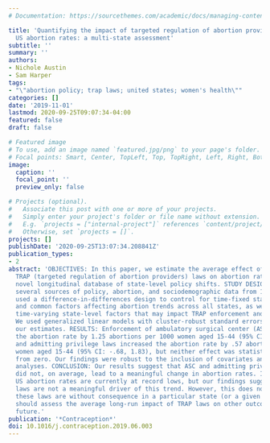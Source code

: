 ```yaml
---
# Documentation: https://sourcethemes.com/academic/docs/managing-content/

title: 'Quantifying the impact of targeted regulation of abortion provider laws on
  US abortion rates: a multi-state assessment'
subtitle: ''
summary: ''
authors:
- Nichole Austin
- Sam Harper
tags:
- "\"abortion policy; trap laws; united states; women's health\""
categories: []
date: '2019-11-01'
lastmod: 2020-09-25T09:07:34-04:00
featured: false
draft: false

# Featured image
# To use, add an image named `featured.jpg/png` to your page's folder.
# Focal points: Smart, Center, TopLeft, Top, TopRight, Left, Right, BottomLeft, Bottom, BottomRight.
image:
  caption: ''
  focal_point: ''
  preview_only: false

# Projects (optional).
#   Associate this post with one or more of your projects.
#   Simply enter your project's folder or file name without extension.
#   E.g. `projects = ["internal-project"]` references `content/project/deep-learning/index.md`.
#   Otherwise, set `projects = []`.
projects: []
publishDate: '2020-09-25T13:07:34.208841Z'
publication_types:
- 2
abstract: 'OBJECTIVES: In this paper, we estimate the average effect of two common
  TRAP (targeted regulation of abortion providers) laws on abortion rates using a
  novel longitudinal database of state-level policy shifts. STUDY DESIGN: We merged
  several sources of policy, abortion, and sociodemographic data from 1991-2014. We
  used a difference-in-differences design to control for time-fixed state-level characteristics
  and common factors affecting abortion trends across all states, as well as measured
  time-varying state-level factors that may impact TRAP enforcement and abortion rates.
  We used generalized linear models with cluster-robust standard errors to obtain
  our estimates. RESULTS: Enforcement of ambulatory surgical center (ASC) laws reduced
  the abortion rate by 1.25 abortions per 1000 women aged 15-44 (95% CI: -3.39, .89),
  and admitting privilege laws increased the abortion rate by .57 abortions per 1000
  women aged 15-44 (95% CI: -.68, 1.83), but neither effect was statistically distinguishable
  from zero. Our findings were robust to the inclusion of covariates and various sensitivity
  analyses. CONCLUSION: Our results suggest that ASC and admitting privilege laws
  did not, on average, lead to a meaningful change in abortion rates. IMPLICATIONS:
  US abortion rates are currently at record lows, but our findings suggest that TRAP
  laws are not a meaningful driver of this trend. However, this does not mean that
  these laws are without consequence in a particular state (or a given year). Researchers
  should assess the average long-run impact of TRAP laws on other outcomes in the
  future.'
publication: '*Contraception*'
doi: 10.1016/j.contraception.2019.06.003
---
```

